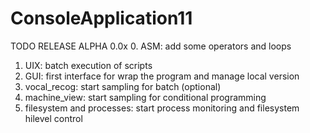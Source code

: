 # ConsoleApplication11
TODO RELEASE ALPHA 0.0x
0. ASM: add some operators and loops
1. UIX: batch execution of scripts
2. GUI: first interface for wrap the program and manage local version
3. vocal_recog: start sampling for batch (optional)
4. machine_view: start sampling for conditional programming
5. filesystem and processes: start process monitoring and filesystem hilevel control 
